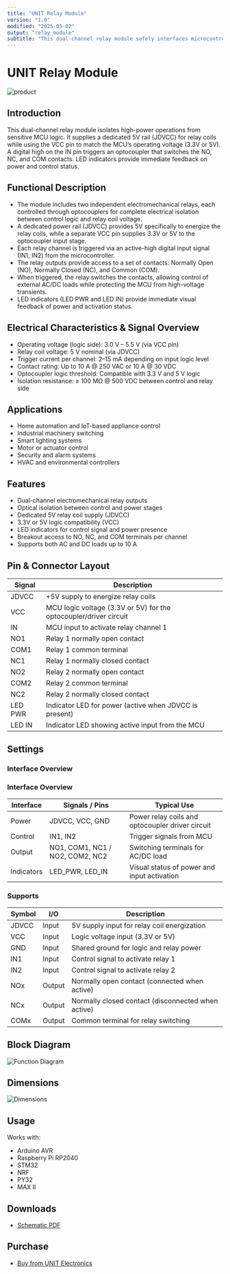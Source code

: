 ```yaml
---
title: "UNIT Relay Module"
version: "1.0"
modified: "2025-05-02"
output: "relay_module"
subtitle: "This dual-channel relay module safely interfaces microcontrollers with higher-voltage or high-current loads by separating control from power."
---
```


<!--
# README_TEMPLATE.md
Este archivo sirve como entrada para generar un PDF técnico estilo datasheet.
Edita las secciones respetando el orden, sin eliminar los encabezados.
-->
 <!-- logo -->

# UNIT Relay Module

![product](images/top.png)

## Introduction

This dual-channel relay module isolates high-power operations from sensitive MCU logic. It supplies a dedicated 5V rail (JDVCC) for relay coils while using the VCC pin to match the MCU’s operating voltage (3.3V or 5V). A digital high on the IN pin triggers an optocoupler that switches the NO, NC, and COM contacts. LED indicators provide immediate feedback on power and control status.


## Functional Description

- The module includes two independent electromechanical relays, each controlled through optocouplers for complete electrical isolation between control logic and relay coil voltage.
- A dedicated power rail (JDVCC) provides 5V specifically to energize the relay coils, while a separate VCC pin supplies 3.3V or 5V to the optocoupler input stage.
- Each relay channel is triggered via an active-high digital input signal (IN1, IN2) from the microcontroller.
- The relay outputs provide access to a set of contacts: Normally Open (NO), Normally Closed (NC), and Common (COM).
- When triggered, the relay switches the contacts, allowing control of external AC/DC loads while protecting the MCU from high-voltage transients.
- LED indicators (LED PWR and LED IN) provide immediate visual feedback of power and activation status.

## Electrical Characteristics & Signal Overview

- Operating voltage (logic side): 3.0 V – 5.5 V (via VCC pin)
- Relay coil voltage: 5 V nominal (via JDVCC)
- Trigger current per channel: 2–15 mA depending on input logic level
- Contact rating: Up to 10 A @ 250 VAC or 10 A @ 30 VDC
- Optocoupler logic threshold: Compatible with 3.3 V and 5 V logic
- Isolation resistance: ≥ 100 MΩ @ 500 VDC between control and relay side

## Applications

- Home automation and IoT-based appliance control
- Industrial machinery switching
- Smart lighting systems
- Motor or actuator control
- Security and alarm systems
- HVAC and environmental controllers

## Features

- Dual-channel electromechanical relay outputs
- Optical isolation between control and power stages
- Dedicated 5V relay coil supply (JDVCC)
- 3.3V or 5V logic compatibility (VCC)
- LED indicators for control signal and power presence
- Breakout access to NO, NC, and COM terminals per channel
- Supports both AC and DC loads up to 10 A


## Pin & Connector Layout

| Signal  | Description                                                       |
|---------|-------------------------------------------------------------------|
| JDVCC   | +5V supply to energize relay coils                                |
| VCC     | MCU logic voltage (3.3V or 5V) for the optocoupler/driver circuit     |
| IN      | MCU input to activate relay channel 1                             |
| NO1     | Relay 1 normally open contact                                       |
| COM1    | Relay 1 common terminal                                             |
| NC1     | Relay 1 normally closed contact                                     |
| NO2     | Relay 2 normally open contact                                       |
| COM2    | Relay 2 common terminal                                             |
| NC2     | Relay 2 normally closed contact                                     |
| LED PWR | Indicator LED for power (active when JDVCC is present)              |
| LED IN  | Indicator LED showing active input from the MCU                     |



## Settings

### Interface Overview

### Interface Overview

| Interface  | Signals / Pins                  | Typical Use                                     |
|------------|----------------------------------|-------------------------------------------------|
| Power      | JDVCC, VCC, GND                  | Power relay coils and optocoupler driver circuit|
| Control    | IN1, IN2                         | Trigger signals from MCU                        |
| Output     | NO1, COM1, NC1 / NO2, COM2, NC2  | Switching terminals for AC/DC load             |
| Indicators | LED_PWR, LED_IN                  | Visual status of power and input activation     |




### Supports

| Symbol | I/O   | Description                                 |
|--------|-------|---------------------------------------------|
| JDVCC  | Input | 5V supply input for relay coil energization |
| VCC    | Input | Logic voltage input (3.3V or 5V)            |
| GND    | Input | Shared ground for logic and relay power     |
| IN1    | Input | Control signal to activate relay 1          |
| IN2    | Input | Control signal to activate relay 2          |
| NOx    | Output| Normally open contact (connected when active) |
| NCx    | Output| Normally closed contact (disconnected when active) |
| COMx   | Output| Common terminal for relay switching          |


## Block Diagram

![Function Diagram](./images/pinout.png)

## Dimensions

![Dimensions](./images/dimension.png)

## Usage

Works with:

- Arduino AVR
- Raspberry Pi RP2040
- STM32
- NRF
- PY32
- MAX II 

## Downloads

- [Schematic PDF](docs/schematic.pdf)


## Purchase

- [Buy from UNIT Electronics](https://www.uelectronics.com)
